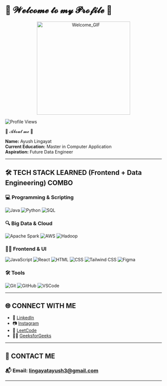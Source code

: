# 💖 𝓦𝓮𝓵𝓬𝓸𝓶𝓮 𝓽𝓸 𝓶𝔂 𝓟𝓻𝓸𝓯𝓲𝓵𝓮 💖 

<p align="center">
  <img src="https://media1.tenor.com/m/25ykirk3P4YAAAAd/oz-oz-yarimasu.gif" alt="Welcome_GIF" height="300px" width="300px" />
</p>

![Profile Views](https://komarev.com/ghpvc/?username=Ayush-Lingayat&color=brightgreen&style=flat-square)


🦊 𝓐𝓫𝓸𝓾𝓽 𝓶𝓮 🦊

**Name:** Ayush Lingayat  
**Current Education:** Master in Computer Application  
**Aspiration:** Future Data Engineer 

---

## 🛠️ TECH STACK LEARNED (Frontend + Data Engineering) COMBO

### 💻 Programming & Scripting
![Java](https://img.shields.io/badge/Java-ED8B00?style=for-the-badge&logo=java&logoColor=white)
![Python](https://img.shields.io/badge/Python-3776AB?style=for-the-badge&logo=python&logoColor=white)
![SQL](https://img.shields.io/badge/SQL-07405E?style=for-the-badge&logo=postgresql&logoColor=white)

### 🔍 Big Data & Cloud
![Apache Spark](https://img.shields.io/badge/Apache_Spark-E25A1C?style=for-the-badge&logo=apachespark&logoColor=white)
![AWS](https://img.shields.io/badge/AWS-232F3E?style=for-the-badge&logo=amazonaws&logoColor=white)
![Hadoop](https://img.shields.io/badge/Hadoop-66CCFF?style=for-the-badge&logo=apachehadoop&logoColor=black)

### 🧑‍💻 Frontend & UI
![JavaScript](https://img.shields.io/badge/JavaScript-F7DF1E?style=for-the-badge&logo=javascript&logoColor=black)
![React](https://img.shields.io/badge/React-20232A?style=for-the-badge&logo=react&logoColor=61DAFB)
![HTML](https://img.shields.io/badge/HTML-E34F26?style=for-the-badge&logo=html5&logoColor=white)
![CSS](https://img.shields.io/badge/CSS-1572B6?style=for-the-badge&logo=css3&logoColor=white)
![Tailwind CSS](https://img.shields.io/badge/Tailwind_CSS-38B2AC?style=for-the-badge&logo=tailwind-css&logoColor=white)
![Figma](https://img.shields.io/badge/Figma-F24E1E?style=for-the-badge&logo=figma&logoColor=white)

### 🛠 Tools
![Git](https://img.shields.io/badge/Git-F05032?style=for-the-badge&logo=git&logoColor=white)
![GitHub](https://img.shields.io/badge/GitHub-181717?style=for-the-badge&logo=github&logoColor=white)
![VSCode](https://img.shields.io/badge/VSCode-007ACC?style=for-the-badge&logo=visualstudiocode&logoColor=white)

---

## 🌐 CONNECT WITH ME

* 🔗 [LinkedIn](https://www.linkedin.com/in/ayush-lingayat/)
* 📷 [Instagram](https://www.instagram.com/lingayat_ayu?igsh=MWprYnBzZWNwbWlnNA==)
* 🧠 [LeetCode](https://leetcode.com/u/Ayush_Lingayat/)
* 👨‍💻 [GeeksforGeeks](https://www.geeksforgeeks.org/user/lingayatayush3/)

---

## 📩 CONTACT ME

### 📬 Email: lingayatayush3@gmail.com

---

